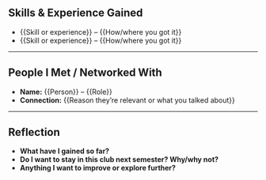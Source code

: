 ## Skills & Experience Gained
- {{Skill or experience}} – {{How/where you got it}}
- {{Skill or experience}} – {{How/where you got it}}
<!--ID: 1757893915674-->


---

## People I Met / Networked With
- **Name:** {{Person}} – {{Role}}
- **Connection:** {{Reason they’re relevant or what you talked about}}
<!--ID: 1757893915676-->


---

## Reflection
- **What have I gained so far?**
- **Do I want to stay in this club next semester? Why/why not?**
- **Anything I want to improve or explore further?**
<!--ID: 1757893915678-->
